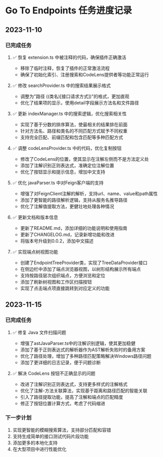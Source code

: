 # Go To Endpoints 任务进度记录

## 2023-11-10

### 已完成任务

1. ✅ 恢复 extension.ts 中被注释的代码，确保插件正确激活
   - 移除了临时注释，恢复了插件的正常激活流程
   - 确保了初始化索引、注册搜索和CodeLens提供者等功能正常运行

2. ✅ 修改 searchProvider.ts 中的搜索结果展示格式
   - 调整为"路径 ((类名)[接口请求方式])"的格式，更加直观
   - 优化了结果项的显示，使用detail字段展示方法名和文件路径

3. ✅ 更新 indexManager.ts 中的搜索逻辑，优化搜索相关性
   - 实现了基于分数的排序算法，使最相关的结果排在前面
   - 针对方法名、路径和类名的不同匹配方式赋予不同权重
   - 支持完全匹配、前缀匹配和包含匹配等多种匹配方式

4. ✅ 调整 codeLensProvider.ts 中的代码，优化复制按钮
   - 修改了CodeLens的位置，使其显示在注解左侧而不是方法定义处
   - 添加了注解识别正则表达式，准确定位注解位置
   - 优化了按钮显示和提示信息，增加中文支持

5. ✅ 优化 javaParser.ts 中对Feign客户端的支持
   - 增强了对FeignClient注解的解析，支持url、name、value和path属性
   - 添加了更智能的路径解析逻辑，支持从服务名推导路径
   - 优化了注解值提取方法，更健壮地处理各种情况

6. ✅ 更新文档和版本信息
   - 更新了README.md，添加详细的功能说明和使用指南
   - 更新了CHANGELOG.md，记录新增功能和改进
   - 将版本号升级到0.0.2，添加中文描述

7. ✅ 实现端点树视图功能
   - 创建了EndpointTreeProvider类，实现了TreeDataProvider接口
   - 在侧边栏中添加了端点浏览器视图，以树形结构展示所有端点
   - 支持按路径层次组织端点，方便浏览和定位
   - 添加了刷新树视图和工作区扫描按钮
   - 实现了点击端点项直接跳转到对应定义的功能

## 2023-11-15

### 已完成任务

1. ✅ 修复 Java 文件扫描问题
   - 增强了astJavaParser.ts中的注解识别逻辑，使其更加稳健
   - 添加了基于正则表达式的解析器作为AST解析失败时的备用方案
   - 优化了路径处理，增加了多种路径匹配策略解决Windows路径问题
   - 添加了更详细的日志记录，便于问题诊断

2. ✅ 解决 CodeLens 按钮不正确显示的问题
   - 改进了注解识别正则表达式，支持更多样式的注解格式
   - 优化了注解-方法关联算法，实现基于距离和路径匹配的智能关联
   - 引入了路径提取功能，提高了注解和端点的匹配精度
   - 修正了按钮位置计算方式，考虑了代码缩进

### 下一步计划

1. 实现更智能的模糊搜索算法，支持部分匹配和容错
2. 支持生成简单的接口测试代码片段功能
3. 添加更多的本地化支持
4. 在大型项目中进行性能优化 